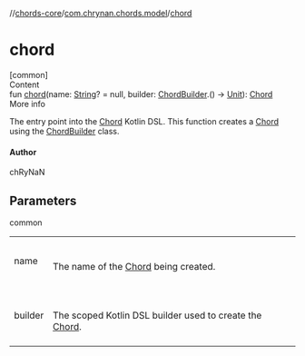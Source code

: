 //[chords-core](../../index.md)/[com.chrynan.chords.model](index.md)/[chord](chord.md)



# chord  
[common]  
Content  
fun [chord](chord.md)(name: [String](https://kotlinlang.org/api/latest/jvm/stdlib/kotlin/-string/index.html)? = null, builder: [ChordBuilder](-chord-builder/index.md).() -> [Unit](https://kotlinlang.org/api/latest/jvm/stdlib/kotlin/-unit/index.html)): [Chord](-chord/index.md)  
More info  


The entry point into the [Chord](-chord/index.md) Kotlin DSL. This function creates a [Chord](-chord/index.md) using the [ChordBuilder](-chord-builder/index.md) class.



#### Author  


chRyNaN



## Parameters  
  
common  
  
| | |
|---|---|
| <a name="com.chrynan.chords.model//chord/#kotlin.String?#kotlin.Function1[com.chrynan.chords.model.ChordBuilder,kotlin.Unit]/PointingToDeclaration/"></a>name| <a name="com.chrynan.chords.model//chord/#kotlin.String?#kotlin.Function1[com.chrynan.chords.model.ChordBuilder,kotlin.Unit]/PointingToDeclaration/"></a><br><br>The name of the [Chord](-chord/index.md) being created.<br><br>|
| <a name="com.chrynan.chords.model//chord/#kotlin.String?#kotlin.Function1[com.chrynan.chords.model.ChordBuilder,kotlin.Unit]/PointingToDeclaration/"></a>builder| <a name="com.chrynan.chords.model//chord/#kotlin.String?#kotlin.Function1[com.chrynan.chords.model.ChordBuilder,kotlin.Unit]/PointingToDeclaration/"></a><br><br>The scoped Kotlin DSL builder used to create the [Chord](-chord/index.md).<br><br>|
  
  



